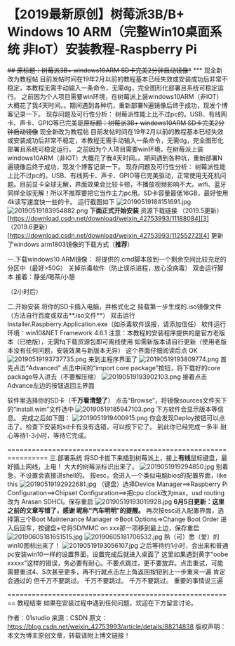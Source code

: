# 【2019最新原创】树莓派3B/B+ Windows 10 ARM（完整Win10桌面系统 非IoT）安装教程-Raspberry Pi
~~## 原标题：树莓派3B+ windows10ARM SD卡完美2分钟启动镜像*~~ ***
现全新改为教程帖
目前发帖时间在19年2月以前的教程基本已经失效或安装成功后非常不稳定，本教程无需手动输入一条命令，无需dg，完全图形化部署且系统可稳定运行。
之前因为个人项目需要win环境，在树莓派上装windows10ARM（非IOT）大概花了我4天时间。。期间遇到各种坑，重新部署N遍镜像后终于成功，现发个博客记录一下。
现存问题及可行性分析：
树莓派性能上比不过pc的。USB、有线网卡、声卡、GPIO等已完美驱~~原标题：树莓派3B+ windows10ARM SD卡完美2分钟启动镜像~~
现全新改为教程帖
目前发帖时间在19年2月以前的教程基本已经失效或安装成功后非常不稳定，本教程无需手动输入一条命令，无需dg，完全图形化部署且系统可稳定运行。
之前因为个人项目需要win环境，在树莓派上装windows10ARM（非IOT）大概花了我4天时间。。期间遇到各种坑，重新部署N遍镜像后终于成功，现发个博客记录一下。
现存问题及可行性分析：
树莓派性能上比不过pc的。USB、有线网卡、声卡、GPIO等已完美驱动，正常使用无死机问题。目前显卡全球无解，界面效果会比较卡顿，不播放视频影响不大。wifi、蓝牙同样全球无解！所以不推荐要把它当作主力pc用。SD卡容量最低16GB，最好使用4k读写速度快一些的卡。
运行截图如下
![20190519184151691.jpg][1]
![20190519183954882.png][2]
**下面正式开始安装**
资源下载链接
（2019.5更新）[https://download.csdn.net/download/weixin_42753993/11188084][3]
（2019.6更新）[https://download.csdn.net/download/weixin_42753993/11255272][4]
更新了windows arm1803镜像的下载方式（**推荐**）

一.下载windows10 ARM镜像：
将提供的.cmd脚本放到一个剩余空间比较充足的分区中（最好>50G）
关掉杀毒软件（防止误杀进程，放心没病毒）
双击运行脚本
接着：静坐/喝茶/小憩

（2小时后）

二.开始安装
将你的SD卡插入电脑，并格式化之
挂载第一步生成的.iso镜像文件（方法自行百度或双击**.iso文件**）
双击运行Installer.Raspberry.Application.exe（如杀毒软件误报，请添加信任）
软件运行环境：win10&NET Framework 4.6.1
注意：本教程的安装程序提供的是官方老版本（已绝版），无需fq下载资源包即可离线使用
如需新版本请自行更新（使用老版本没有任何问题，安装效果与新版本无异）
这个界面仔细阅读后点 OK
![20190519193737735.png][5]
来到主程序界面了
![20190519193809774.png][6]
首先点击“Advanced”
点击中间的“import core package”按钮，将下载好的core package导入进去（不要解压缩）
![20190519193902103.png][7]
接着点击Advance左边的按钮返回主界面

软件里选择你的SD卡（**千万看清楚了**）
点击“Browse”，将镜像sources文件夹下的“install.wim”文件选中
![20190519185947103.png][8]
下方软件会显示版本等信息。
完成之后如下图：
![2019051919400915.png][9]
你会发现Deploy按钮可以点击了。检查下安装的sd卡有没有选错，可以按下它了。
到此你已经完成一多半
耐心等待1-3小时，等待它完成。

================================================================
三.部署系统
将SD卡拔下来插到树莓派上，接上**有线**鼠标键盘，最好插上网线，上电！
大大的树莓派标识出来了。
![2019051919294850.jpg][10]
别着急，不设置会直接进shell的。
按esc，会进入一个类似电脑bios的配置界面，like this
![20190519192922681.jpg][11]
（键盘）选择Device Manager==>Raspberry Pi Configuration==>Chipset Configuration==>把cpu clock改为max，usd routing改为 Arasan SDHCI。保存重启
![20190519193019928.jpg][12]
**6月5日更新：这里之前的文章写错了，感谢 昵称“汽车明明”的提醒。**
再次按esc进入配置界面，选择第三个Boot Maintenance Manager =>Boot Options=>Change Boot Order
进入后回车，按键盘+号将SD/MMC on xxx那一项移到最上边，保存重启
![20190605181651515.jpg][13]
![20190605181706532.jpg][14]
熟（可）悉（爱）的win10图标出来了！
![20190519193056107.jpg][15]
之后等待约1小时，会出来和普通pc安装win10一样的设置界面，设置完成后就进入桌面了
这里如果遇到黄字“oobe xxxxx”这样的错误，务必要有耐心。不要点跳过，更不要放弃。点击重试，可能需要重试4、5次甚至更多，再不行就点击左上角返回按钮到上一步重来一遍 肯定会通过的
但千万不要跳过。
千万不要跳过。
千万不要跳过。
重要的事情说三遍

========================================================
教程结束
如果在安装过程中遇到任何问题，欢迎在下方留言讨论。

作者：01studio 
来源：CSDN 
原文：https://blog.csdn.net/weixin_42753993/article/details/88214838 
版权声明：本文为博主原创文章，转载请附上博文链接！


  [1]: https://github.com/hmsjy2017/data-backup/blob/master/raspberrypi/pictures/20190519184151691.jpg
  [2]: https://github.com/hmsjy2017/data-backup/blob/master/raspberrypi/pictures/20190519183954882.png
  [3]: https://download.csdn.net/download/weixin_42753993/11188084
  [4]: https://download.csdn.net/download/weixin_42753993/11255272
  [5]: https://github.com/hmsjy2017/data-backup/blob/master/raspberrypi/pictures/20190519193737735.png
  [6]: https://github.com/hmsjy2017/data-backup/blob/master/raspberrypi/pictures/20190519193809774.png
  [7]: https://github.com/hmsjy2017/data-backup/blob/master/raspberrypi/pictures/20190519193902103.png
  [8]: https://github.com/hmsjy2017/data-backup/blob/master/raspberrypi/pictures/20190519185947103.png
  [9]: https://github.com/hmsjy2017/data-backup/blob/master/raspberrypi/pictures/2019051919400915.png
  [10]: https://github.com/hmsjy2017/data-backup/blob/master/raspberrypi/pictures/2019051919294850.jpg
  [11]: https://github.com/hmsjy2017/data-backup/blob/master/raspberrypi/pictures/20190519192922681.jpg
  [12]: https://github.com/hmsjy2017/data-backup/blob/master/raspberrypi/pictures/20190519193019928.jpg
  [13]: https://github.com/hmsjy2017/data-backup/blob/master/raspberrypi/pictures/20190605181651515.jpg
  [14]: https://github.com/hmsjy2017/data-backup/blob/master/raspberrypi/pictures/20190605181706532.jpg
  [15]: https://github.com/hmsjy2017/data-backup/blob/master/raspberrypi/pictures/20190519193056107.jpg
  
